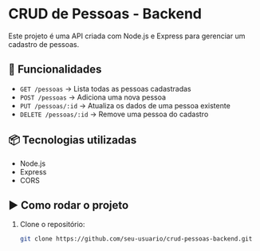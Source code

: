 # CRUD de Pessoas - Backend

Este projeto é uma API criada com Node.js e Express para gerenciar um cadastro de pessoas.

## 🚀 Funcionalidades

- `GET /pessoas` → Lista todas as pessoas cadastradas
- `POST /pessoas` → Adiciona uma nova pessoa
- `PUT /pessoas/:id` → Atualiza os dados de uma pessoa existente
- `DELETE /pessoas/:id` → Remove uma pessoa do cadastro

## 📦 Tecnologias utilizadas

- Node.js
- Express
- CORS

## ▶️ Como rodar o projeto

1. Clone o repositório:
   ```bash
   git clone https://github.com/seu-usuario/crud-pessoas-backend.git
